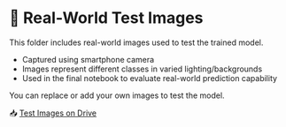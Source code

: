 # 🧪 Real-World Test Images

This folder includes real-world images used to test the trained model.

- Captured using smartphone camera
- Images represent different classes in varied lighting/backgrounds
- Used in the final notebook to evaluate real-world prediction capability

You can replace or add your own images to test the model.

📥 [Test Images on Drive](https://drive.google.com/drive/folders/10dhQLX4DC2XMdGnQUhgVENQaP_Bk-TyJ?usp=drive_link)

